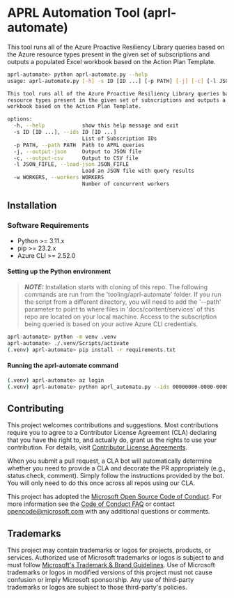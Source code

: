 # APRL Automation Tool (aprl-automate)

This tool runs all of the Azure Proactive Resiliency Library queries based on the Azure resource types present in the given set of subscriptions and outputs a populated Excel workbook based on the Action Plan Template.

```bash
aprl-automate> python aprl-automate.py --help
usage: aprl-automate.py [-h] -s ID [ID ...] [-p PATH] [-j] [-c] [-l JSON_FIFLE] [-w WORKERS]

This tool runs all of the Azure Proactive Resiliency Library queries based on the Azure
resource types present in the given set of subscriptions and outputs a populated Excel
workbook based on the Action Plan Template.

options:
  -h, --help            show this help message and exit
  -s ID [ID ...], --ids ID [ID ...]
                        List of Subscription IDs
  -p PATH, --path PATH  Path to APRL queries
  -j, --output-json     Output to JSON file
  -c, --output-csv      Output to CSV file
  -l JSON_FIFLE, --load-json JSON_FIFLE
                        Load an JSON file with query results
  -w WORKERS, --workers WORKERS
                        Number of concurrent workers
```

## Installation

### Software Requirements
- Python     >= 3.11.x
- pip        >= 23.2.x
- Azure CLI  >= 2.52.0

#### Setting up the Python environment
> **_NOTE:_**  Installation starts with cloning of this repo.  The following commands are run from the 'tooling/aprl-automate' folder.  If you run the script from a different directory, you will need to add the '--path' parameter to point to where files in 'docs/content/services' of this repo are located on your local machine.  Access to the subscription being queried is based on your active Azure CLI credentials.

```bash
aprl-automate> python -m venv .venv
aprl-automate> ./.venv/Scripts/activate
(.venv) aprl-automate> pip install -r requirements.txt
```

#### Running the aprl-automate command
```bash
(.venv) aprl-automate> az login
(.venv) aprl-automate> python aprl_automate.py --ids 00000000-0000-0000-0000-000000000000
```
## Contributing

This project welcomes contributions and suggestions.  Most contributions require you to agree to a
Contributor License Agreement (CLA) declaring that you have the right to, and actually do, grant us
the rights to use your contribution. For details, visit [Contributor License Agreements](https://cla.opensource.microsoft.com).

When you submit a pull request, a CLA bot will automatically determine whether you need to provide
a CLA and decorate the PR appropriately (e.g., status check, comment). Simply follow the instructions
provided by the bot. You will only need to do this once across all repos using our CLA.

This project has adopted the [Microsoft Open Source Code of Conduct](https://opensource.microsoft.com/codeofconduct/).
For more information see the [Code of Conduct FAQ](https://opensource.microsoft.com/codeofconduct/faq/) or
contact [opencode@microsoft.com](mailto:opencode@microsoft.com) with any additional questions or comments.

## Trademarks

This project may contain trademarks or logos for projects, products, or services. Authorized use of Microsoft
trademarks or logos is subject to and must follow
[Microsoft's Trademark & Brand Guidelines](https://www.microsoft.com/en-us/legal/intellectualproperty/trademarks/usage/general).
Use of Microsoft trademarks or logos in modified versions of this project must not cause confusion or imply Microsoft sponsorship.
Any use of third-party trademarks or logos are subject to those third-party's policies.

